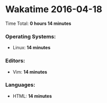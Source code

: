 # Wakatime 2016-04-18

Time Total: **0 hours 14 minutes**

### Operating Systems:
- Linux: **14 minutes** 

### Editors:
- Vim: **14 minutes** 

### Languages:
- HTML: **14 minutes** 

